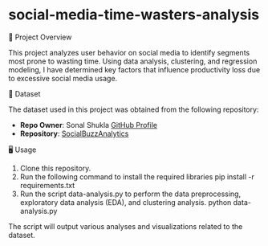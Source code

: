 # social-media-time-wasters-analysis

📌 Project Overview

This project analyzes user behavior on social media to identify segments most prone to wasting time. Using data analysis, clustering, and regression modeling, I have determined key factors that influence productivity loss due to excessive social media usage.

📂 Dataset

The dataset used in this project was obtained from the following repository:
- **Repo Owner**: Sonal Shukla [GitHub Profile](https://github.com/100-nal)
- **Repository**: [SocialBuzzAnalytics](https://github.com/100-nal/SocialBuzzAnalytics)

🖥️ Usage
  1. Clone this repository.
  2. Run the following command to install the required libraries
    pip install -r requirements.txt
  3. Run the script data-analysis.py to perform the data preprocessing, exploratory data analysis (EDA), and clustering analysis.
    python data-analysis.py

The script will output various analyses and visualizations related to the dataset.

